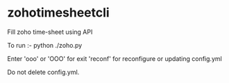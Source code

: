# zohotimesheetcli

Fill zoho time-sheet using API

To run :- 
  python ./zoho.py
 
   Enter 'ooo' or 'OOO' for exit 
   'reconf' for reconfigure or updating config.yml
   
Do not delete config.yml.  

